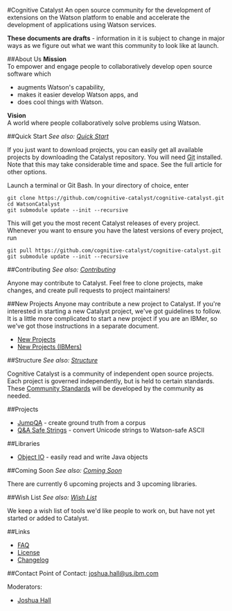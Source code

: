 #Cognitive Catalyst
An open source community for the development of extensions on the Watson platform to enable and accelerate the development of applications using Watson services. 

**These documents are drafts** - information in it is subject to change in major ways as we figure out what we want this community to look like at launch.

##About Us
**Mission**  
To empower and engage people to collaboratively develop open source software which
* augments Watson's capability,
* makes it easier develop Watson apps, and
* does cool things with Watson.

**Vision**  
A world where people collaboratively solve problems using Watson.

##Quick Start
*See also: [Quick Start](QuickStart.md)*

If you just want to download projects, you can easily get all available projects by downloading the Catalyst repository. You will need [Git](https://git-scm.com/downloads) installed. Note that this may take considerable time and space. See the full article for other options.

Launch a terminal or Git Bash. In your directory of choice, enter
```
git clone https://github.com/cognitive-catalyst/cognitive-catalyst.git
cd WatsonCatalyst
git submodule update --init --recursive
```
This will get you the most recent Catalyst releases of every project. Whenever you want to ensure you have the latest versions of every project, run
```
git pull https://github.com/cognitive-catalyst/cognitive-catalyst.git
git submodule update --init --recursive
```

##Contributing
*See also: [Contributing](contributing.md)*

Anyone may contribute to Catalyst. Feel free to clone projects, make changes, and create pull requests to project maintainers! 

##New Projects
Anyone may contribute a new project to Catalyst. If you're interested in starting a new Catalyst project, we've got guidelines to follow. It is a little more complicated to start a new project if you are an IBMer, so we've got those instructions in a separate document.

* [New Projects](NewProjects.md)
* [New Projects (IBMers)](NewProjectsIBM.md)

##Structure
*See also: [Structure](Structure.md)*

Cognitive Catalyst is a community of independent open source projects. Each project is governed independently, but is held to certain standards. These [Community Standards](CommunityStandards.md) will be developed by the community as needed.

##Projects
* [JumpQA](https://github.com/cognitive-catalyst/jump-qa) - create ground truth from a corpus
* [Q&A Safe Strings](https://github.com/cognitive-catalyst/qa-safe-strings) - convert Unicode strings to Watson-safe ASCII

##Libraries
* [Object IO](https://github.com/cognitive-catalyst/object-io) - easily read and write Java objects

##Coming Soon
*See also: [Coming Soon](ComingSoon.md)*

There are currently 6 upcoming projects and 3 upcoming libraries.

##Wish List
*See also: [Wish List](Wishlist.md)*

We keep a wish list of tools we'd like people to work on, but have not yet started or added to Catalyst.

##Links
* [FAQ](faq.md)
* [License](LICENSE.md)
* [Changelog](CHANGELOG.md)

##Contact
Point of Contact: [joshua.hall@us.ibm.com](mailto:joshua.hall@us.ibm.com)

Moderators:
- [Joshua Hall](mailto:joshua.hall@us.ibm.com)
